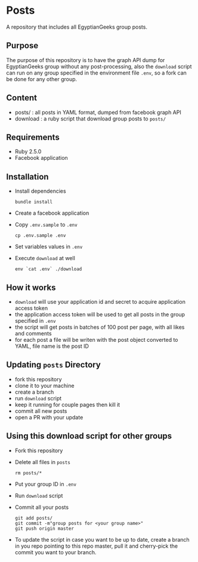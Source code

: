 # Posts

A repository that includes all EgyptianGeeks group posts.

## Purpose

The purpose of this repository is to have the graph API dump for EgyptianGeeks
group without any post-processing, also the `download` script can run on any
group specified in the environment file `.env`, so a fork can be done for any
other group.

## Content

* posts/ : all posts in YAML format, dumped from facebook graph API
* download : a ruby script that download group posts to `posts/`


## Requirements

* Ruby 2.5.0
* Facebook application

## Installation

* Install dependencies

  ```shell
  bundle install
  ```
* Create a facebook application
* Copy `.env.sample` to `.env`

  ```shell
  cp .env.sample .env
  ```
* Set variables values in `.env`
* Execute `download` at well

  ```shell
  env `cat .env` ./download
  ```

## How it works

* `download` will use your application id and secret to acquire application
  access token
* the application access token will be used to get all posts in the group
  specified in `.env`
* the script will get posts in batches of 100 post per page, with all likes and
  comments
* for each post a file will be writen with the post object converted to YAML,
  file name is the post ID

## Updating `posts` Directory

* fork this repository
* clone it to your machine
* create a branch
* run `download` script
* keep it running for couple pages then kill it
* commit all new posts
* open a PR with your update

## Using this download script for other groups

* Fork this repository
* Delete all files in `posts`

  ```shell
  rm posts/*
  ```
* Put your group ID in `.env`
* Run `download` script
* Commit all your posts

  ```shell
  git add posts/
  git commit -m"group posts for <your group name>"
  git push origin master
  ```
* To update the script in case you want to be up to date, create a branch in you
  repo pointing to this repo master, pull it and cherry-pick the commit you want
  to your branch.
